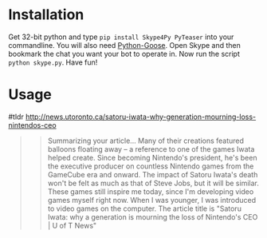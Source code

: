 Installation
==============

Get 32-bit python and type ```pip install Skype4Py PyTeaser``` into your commandline. You will also need [Python-Goose](https://github.com/grangier/python-goose). Open Skype and then bookmark the chat you want your bot to operate in. Now run the script ```python skype.py```. Have fun! 

Usage 
==============


#tldr http://news.utoronto.ca/satoru-iwata-why-generation-mourning-loss-nintendos-ceo
>> Summarizing your article...
Many of their creations featured balloons floating away – a reference to one of the games Iwata helped create.
Since becoming Nintendo's president, he's been the executive producer on countless Nintendo games from the GameCube era and onward.
The impact of Satoru Iwata's death won't be felt as much as that of Steve Jobs, but it will be similar.
These games still inspire me today, since I'm developing video games myself right now.
When I was younger, I was introduced to video games on the computer.
>> The article title is "Satoru Iwata: why a generation is mourning the loss of Nintendo's CEO | U of T News"
